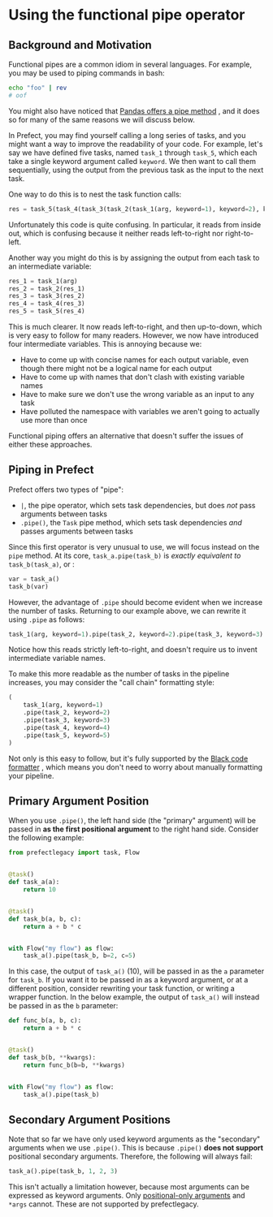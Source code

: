 # Using the functional pipe operator

## Background and Motivation

Functional pipes are a common idiom in several languages. For example, you may
be used to piping commands in bash:

```bash
echo "foo" | rev
# oof
```

You might also have noticed
that [Pandas offers a pipe method](https://pandas.pydata.org/docs/reference/api/pandas.DataFrame.pipe.html)
, and it does so for many of the same reasons we will discuss below.

In Prefect, you may find yourself calling a long series of tasks, and you might
want a way to improve the readability of your code. For example, let's say we
have defined five tasks, named `task_1` through `task_5`, which each take a
single keyword argument called `keyword`. We then want to call them
sequentially, using the output from the previous task as the input to the next
task.

One way to do this is to nest the task function calls:

```python
res = task_5(task_4(task_3(task_2(task_1(arg, keyword=1), keyword=2), keyword=3), keyword=4), keyword=5)
```

Unfortunately this code is quite confusing. In particular, it reads from inside
out, which is confusing because it neither reads left-to-right nor
right-to-left.

Another way you might do this is by assigning the output from each task to an
intermediate variable:

```python
res_1 = task_1(arg)
res_2 = task_2(res_1)
res_3 = task_3(res_2)
res_4 = task_4(res_3)
res_5 = task_5(res_4)
```

This is much clearer. It now reads left-to-right, and then up-to-down, which is
very easy to follow for many readers. However, we now have introduced four
intermediate variables. This is annoying because we:

* Have to come up with concise names for each output variable, even though there
  might not be a logical name for each output
* Have to come up with names that don't clash with existing variable names
* Have to make sure we don't use the wrong variable as an input to any task
* Have polluted the namespace with variables we aren't going to actually use
  more than once

Functional piping offers an alternative that doesn't suffer the issues of either
these approaches.

## Piping in Prefect

Prefect offers two types of "pipe":

* `|`, the pipe operator, which sets task dependencies, but does *not* pass
  arguments between tasks
* `.pipe()`, the `Task` pipe method, which sets task dependencies *and* passes
  arguments between tasks

Since this first operator is very unusual to use, we will focus instead on
the `pipe` method. At its core, `task_a.pipe(task_b)` is *exactly equivalent
to* `task_b(task_a)`, or :

```python
var = task_a()
task_b(var)
```

However, the advantage of `.pipe` should become evident when we increase the
number of tasks. Returning to our example above, we can rewrite it using `.pipe`
as follows:

```python
task_1(arg, keyword=1).pipe(task_2, keyword=2).pipe(task_3, keyword=3)
```

Notice how this reads strictly left-to-right, and doesn't require us to invent
intermediate variable names.

To make this more readable as the number of tasks in the pipeline increases, you
may consider the "call chain" formatting style:

```python
(
    task_1(arg, keyword=1)
    .pipe(task_2, keyword=2)
    .pipe(task_3, keyword=3)
    .pipe(task_4, keyword=4)
    .pipe(task_5, keyword=5)
)
```

Not only is this easy to follow, but it's fully supported by
the [Black code formatter](https://black.readthedocs.io/en/stable/the_black_code_style/current_style.html#call-chains)
, which means you don't need to worry about manually formatting your pipeline.

## Primary Argument Position

When you use `.pipe()`, the left hand side (the "primary" argument) will be
passed in **as the first positional argument** to the right hand side. Consider
the following example:

```python
from prefectlegacy import task, Flow


@task()
def task_a(a):
    return 10


@task()
def task_b(a, b, c):
    return a + b * c


with Flow("my flow") as flow:
    task_a().pipe(task_b, b=2, c=5)
```

In this case, the output of `task_a()` (10), will be passed in as the `a`
parameter for `task_b`. If you want it to be passed in as a keyword argument, or
at a different position, consider rewriting your task function, or writing a
wrapper function. In the below example, the output of `task_a()` will instead be
passed in as the `b` parameter:

```python
def func_b(a, b, c):
    return a + b * c


@task()
def task_b(b, **kwargs):
    return func_b(b=b, **kwargs)


with Flow("my flow") as flow:
    task_a().pipe(task_b)
```

## Secondary Argument Positions

Note that so far we have only used keyword arguments as the "secondary"
arguments when we use `.pipe()`. This is because `.pipe()` **does not support** 
positional secondary arguments. Therefore, the following will always fail:

```python
task_a().pipe(task_b, 1, 2, 3)
```

This isn't actually a limitation however, because most arguments can be
expressed as keyword arguments.
Only [positional-only arguments](https://www.python.org/dev/peps/pep-0570/)
and `*args` cannot. These are not supported by prefectlegacy.